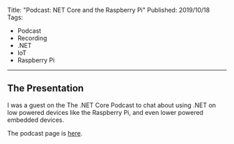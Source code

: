 Title: "Podcast: NET Core and the Raspberry Pi"
Published: 2019/10/18
Tags: 
- Podcast
- Recording
- .NET
- IoT
- Raspberry Pi
---

## The Presentation
I was a guest on the The .NET Core Podcast to chat about using .NET on low powered devices like the Raspberry Pi, and even lower powered embedded devices.

The podcast page is <a href="https://dotnetcore.show/episode-36-net-core-and-the-raspberry-pi-with-al-rodriguez/">here</a>.

